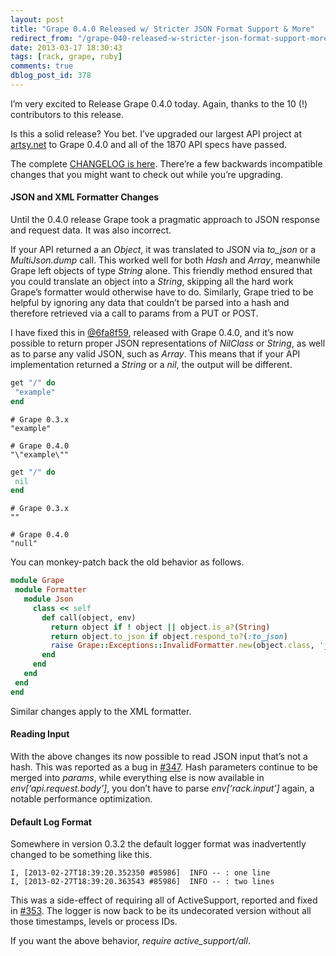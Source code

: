 ```yaml
---
layout: post
title: "Grape 0.4.0 Released w/ Stricter JSON Format Support & More"
redirect_from: "/grape-040-released-w-stricter-json-format-support-more/"
date: 2013-03-17 18:30:43
tags: [rack, grape, ruby]
comments: true
dblog_post_id: 378
---
```

I’m very excited to Release Grape 0.4.0 today. Again, thanks to the 10 (!) contributors to this release.

Is this a solid release? You bet. I’ve upgraded our largest API project at [artsy.net](http://artsy.net) to Grape 0.4.0 and all of the 1870 API specs have passed.

The complete [CHANGELOG is here](https://github.com/intridea/grape/blob/master/CHANGELOG.md). There’re a few backwards incompatible changes that you might want to check out while you’re upgrading.

#### JSON and XML Formatter Changes

Until the 0.4.0 release Grape took a pragmatic approach to JSON response and request data. It was also incorrect.

If your API returned a an _Object_, it was translated to JSON via _to_json_ or a _MultiJson.dump_ call. This worked well for both _Hash_ and _Array_, meanwhile Grape left objects of type _String_ alone. This friendly method ensured that you could translate an object into a _String_, skipping all the hard work Grape’s formatter would otherwise have to do. Similarly, Grape tried to be helpful by ignoring any data that couldn’t be parsed into a hash and therefore retrieved via a call to params from a PUT or POST.

I have fixed this in [@6fa8f59](https://github.com/intridea/grape/commit/6fa8f59e0475f926682168ad4f0bbb2f72df96a3), released with Grape 0.4.0, and it’s now possible to return proper JSON representations of _NilClass_ or _String_, as well as to parse any valid JSON, such as _Array_. This means that if your API implementation returned a _String_ or a _nil_, the output will be different.

```ruby
get "/" do
 "example"
end
```

```
# Grape 0.3.x
"example"

# Grape 0.4.0
"\"example\""
```

```ruby
get "/" do
 nil
end
```

```
# Grape 0.3.x
""

# Grape 0.4.0
"null"
```

You can monkey-patch back the old behavior as follows.

```ruby
module Grape
 module Formatter
   module Json
     class << self
       def call(object, env)
         return object if ! object || object.is_a?(String)
         return object.to_json if object.respond_to?(:to_json)
         raise Grape::Exceptions::InvalidFormatter.new(object.class, 'json')
       end
     end
   end
 end
end
```

Similar changes apply to the XML formatter.

#### Reading Input

With the above changes its now possible to read JSON input that’s not a hash. This was reported as a bug in [#347](https://github.com/intridea/grape/issues/347). Hash parameters continue to be merged into _params_, while everything else is now available in _env[‘api.request.body’]_, you don’t have to parse _env[‘rack.input’]_ again, a notable performance optimization.

#### Default Log Format

Somewhere in version 0.3.2 the default logger format was inadvertently changed to be something like this.

```
I, [2013-02-27T18:39:20.352350 #85986]  INFO -- : one line
I, [2013-02-27T18:39:20.363543 #85986]  INFO -- : two lines
```

This was a side-effect of requiring all of ActiveSupport, reported and fixed in [#353](https://github.com/intridea/grape/issues/353). The logger is now back to be its undecorated version without all those timestamps, levels or process IDs.

If you want the above behavior, _require active_support/all_.
